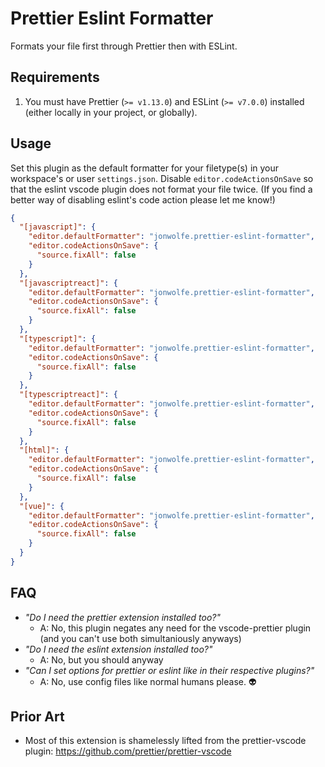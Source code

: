 # Prettier Eslint Formatter

Formats your file first through Prettier then with ESLint.

## Requirements

1. You must have Prettier (`>= v1.13.0`) and ESLint (`>= v7.0.0`) installed (either locally in your project, or globally).

## Usage

Set this plugin as the default formatter for your filetype(s) in your workspace's or user `settings.json`. Disable `editor.codeActionsOnSave` so that the eslint vscode plugin does not format your file twice. (If you find a better way of disabling eslint's code action please let me know!)

```json
{
  "[javascript]": {
    "editor.defaultFormatter": "jonwolfe.prettier-eslint-formatter",
    "editor.codeActionsOnSave": {
      "source.fixAll": false
    }
  },
  "[javascriptreact]": {
    "editor.defaultFormatter": "jonwolfe.prettier-eslint-formatter",
    "editor.codeActionsOnSave": {
      "source.fixAll": false
    }
  },
  "[typescript]": {
    "editor.defaultFormatter": "jonwolfe.prettier-eslint-formatter",
    "editor.codeActionsOnSave": {
      "source.fixAll": false
    }
  },
  "[typescriptreact]": {
    "editor.defaultFormatter": "jonwolfe.prettier-eslint-formatter",
    "editor.codeActionsOnSave": {
      "source.fixAll": false
    }
  },
  "[html]": {
    "editor.defaultFormatter": "jonwolfe.prettier-eslint-formatter",
    "editor.codeActionsOnSave": {
      "source.fixAll": false
    }
  },
  "[vue]": {
    "editor.defaultFormatter": "jonwolfe.prettier-eslint-formatter",
    "editor.codeActionsOnSave": {
      "source.fixAll": false
    }
  }
}
```

## FAQ

- _"Do I need the prettier extension installed too?"_
  - A: No, this plugin negates any need for the vscode-prettier plugin (and you can't use both simultaniously anyways)
- _"Do I need the eslint extension installed too?"_
  - A: No, but you should anyway
- _"Can I set options for prettier or eslint like in their respective plugins?"_
  - A: No, use config files like normal humans please. 👽

## Prior Art

- Most of this extension is shamelessly lifted from the prettier-vscode plugin: <https://github.com/prettier/prettier-vscode>
